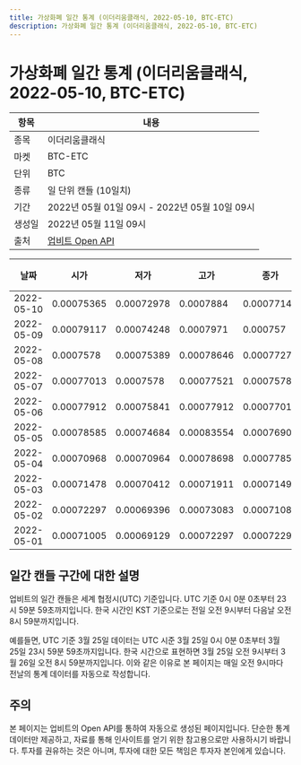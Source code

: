 ```yaml
---
title: 가상화폐 일간 통계 (이더리움클래식, 2022-05-10, BTC-ETC)
description: 가상화폐 일간 통계 (이더리움클래식, 2022-05-10, BTC-ETC)
---
```



가상화폐 일간 통계 (이더리움클래식, 2022-05-10, BTC-ETC)
===

|항목|내용|
|--|--|
|종목|이더리움클래식|
|마켓|BTC-ETC|
|단위|BTC|
|종류|일 단위 캔들 (10일치)|
|기간|2022년 05월 01일 09시 - 2022년 05월 10일 09시|
|생성일|2022년 05월 11일 09시|
|출처|[업비트 Open API](https://docs.upbit.com)|


|날짜|시가|저가|고가|종가|비고|
|--|--|--|--|--|--|
|2022-05-10|0.00075365|0.00072978|0.0007884|0.00077147|    |
|2022-05-09|0.00079117|0.00074248|0.0007971|0.000757|    |
|2022-05-08|0.0007578|0.00075389|0.00078646|0.00077279|    |
|2022-05-07|0.00077013|0.0007578|0.00077521|0.0007578|    |
|2022-05-06|0.00077912|0.00075841|0.00077912|0.00077013|    |
|2022-05-05|0.00078585|0.00074684|0.00083554|0.00076903|    |
|2022-05-04|0.00070968|0.00070964|0.00078698|0.00077857|    |
|2022-05-03|0.00071478|0.00070412|0.00071911|0.00071492|    |
|2022-05-02|0.00072297|0.00069396|0.00073083|0.00071089|    |
|2022-05-01|0.00071005|0.00069129|0.00072297|0.00072297|    |


일간 캔들 구간에 대한 설명
---


업비트의 일간 캔들은 세계 협정시(UTC) 기준입니다. 
UTC 기준 0시 0분 0초부터 23시 59분 59초까지입니다. 
한국 시간인 KST 기준으로는 전일 오전 9시부터 다음날 오전 8시 59분까지입니다. 


예를들면, UTC 기준 3월 25일 데이터는 UTC 시준 3월 25일 0시 0분 0초부터 3월 25일 23시 59분 59초까지입니다. 
한국 시간으로 표현하면 3월 25일 오전 9시부터 3월 26일 오전 8시 59분까지입니다. 
이와 같은 이유로 본 페이지는 매일 오전 9시마다 전날의 통계 데이터를 자동으로 작성합니다. 


주의
---


본 페이지는 업비트의 Open API를 통하여 자동으로 생성된 페이지입니다. 
단순한 통계 데이터만 제공하고, 자료를 통해 인사이트를 얻기 위한 참고용으로만 사용하시기 바랍니다. 
투자를 권유하는 것은 아니며, 투자에 대한 모든 책임은 투자자 본인에게 있습니다. 
